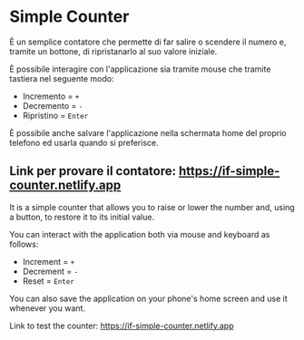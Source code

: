 # Simple Counter
È un semplice contatore che permette di far salire o scendere il numero e, tramite un bottone, di ripristanarlo al suo valore iniziale.

È possibile interagire con l'applicazione sia tramite mouse che tramite tastiera nel seguente modo:
- Incremento = `+`
- Decremento = `-`
- Ripristino = `Enter`

È possibile anche salvare l'applicazione nella schermata home del proprio telefono ed usarla quando si preferisce.

Link per provare il contatore: https://if-simple-counter.netlify.app
---

It is a simple counter that allows you to raise or lower the number and, using a button, to restore it to its initial value.

You can interact with the application both via mouse and keyboard as follows:
- Increment = `+`
- Decrement = `-`
- Reset = `Enter`

You can also save the application on your phone's home screen and use it whenever you want.

Link to test the counter: https://if-simple-counter.netlify.app
